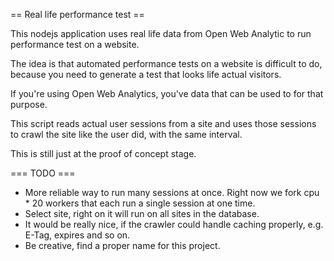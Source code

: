 == Real life performance test ==

This nodejs application uses real life data from Open Web Analytic
to run performance test on a website.

The idea is that automated performance tests on a website is difficult
to do, because you need to generate a test that looks life actual visitors.

If you're using Open Web Analytics, you've data that can be used to for that purpose.

This script reads actual user sessions from a site and uses those sessions to crawl
the site like the user did, with the same interval.

This is still just at the proof of concept stage.

=== TODO ===
- More reliable way to run many sessions at once. Right now we fork cpu * 20 workers that each run a single session at one time.
- Select site, right on it will run on all sites in the database.
- It would be really nice, if the crawler could handle caching properly, e.g. E-Tag, expires and so on.
- Be creative, find a proper name for this project.
